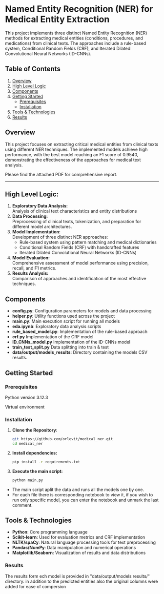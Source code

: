 # Named Entity Recognition (NER) for Medical Entity Extraction
This project implements three distinct Named Entity Recognition (NER) methods for extracting medical entities (conditions, procedures, and medications) from clinical texts. The approaches include a rule-based system, Conditional Random Fields (CRF), and Iterated Dilated Convolutional Neural Networks (ID-CNNs).

## Table of Contents
1. [Overview](#overview)
2. [High Level Logic](#high-level-logic)
3. [Components](#components)
4. [Getting Started](#getting-started)
   - [Prerequisites](#prerequisites)
   - [Installation](#installation)
5. [Tools & Technologies](#tools--technologies)
6. [Results](#results)

## Overview
This project focuses on extracting critical medical entities from clinical texts using different NER techniques. The implemented models achieve high performance, with the best model reaching an F1 score of 0.9540, demonstrating the effectiveness of the approaches for medical text analysis.

Please find the attached PDF for comprehensive report.

---
## High Level Logic:
1. **Exploratory Data Analysis:**  
   Analysis of clinical text characteristics and entity distributions
2. **Data Processing:**  
   Preprocessing of clinical texts, tokenization, and preparation for different model architectures.
3. **Model Implementation:**  
   Development of three distinct NER approaches:
   - Rule-based system using pattern matching and medical dictionaries
   - Conditional Random Fields (CRF) with handcrafted features
   - Iterated Dilated Convolutional Neural Networks (ID-CNNs)
4. **Model Evaluation:**  
   Comprehensive assessment of model performance using precision, recall, and F1 metrics.
5. **Results Analysis:**  
   Comparison of approaches and identification of the most effective techniques.

## Components
- **config.py**: Configuration parameters for models and data processing
- **helper.py**: Utility functions used across the project
- **main.py**: Main execution script for running all models
- **eda.ipynb**: Exploratory data analysis scripts
- **rule_based_model.py**: Implementation of the rule-based approach
- **crf.py** Implementation of the CRF model
- **ID_CNNs_model.py** Implementation of the ID-CNNs model
- **train_test_split.py**  Data splitting into train & test
- **data/output/models_results**: Directory containing the models CSV results.

## Getting Started
### Prerequisites
Python version 3.12.3 

Virtual environment

### Installation
1. **Clone the Repository:**
   ```bash
   git https://github.com/orlevit/medical_ner.git
   cd medical_ner
   ```
2. **Install dependencies:**
   ```bash
   pip install -r requirements.txt
   ```
3. **Execute the main script:**
   ```bash
   python main.py
   ```
* The main script aplit the data and runs all the models one by one.
* For each file there is corresponding notebook to view it, if you wish to run only specific model, you can enter the notebook and unmark the last comment.

## Tools & Technologies
- **Python**: Core programming language
- **Scikit-learn**: Used for evaluation metrics and CRF implementation
- **NLTK/spaCy**: Natural language processing tools for text preprocessing
- **Pandas/NumPy**: Data manipulation and numerical operations
- **Matplotlib/Seaborn**: Visualization of results and data distributions

### Results
The results form ech model is provided in "data/output/models results/" directory.
in addition to the predicted entities also the original columns were added for ease of compersion
